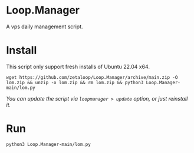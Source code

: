 # Loop.Manager

A vps daily management script.

# Install

This script only support fresh installs of Ubuntu 22.04 x64.

`wget https://github.com/zetaloop/Loop.Manager/archive/main.zip -O lom.zip && unzip -o lom.zip && rm lom.zip && python3 Loop.Manager-main/lom.py`

_You can update the script via `loopmanager > update` option, or just reinstall it._

# Run

`python3 Loop.Manager-main/lom.py`
